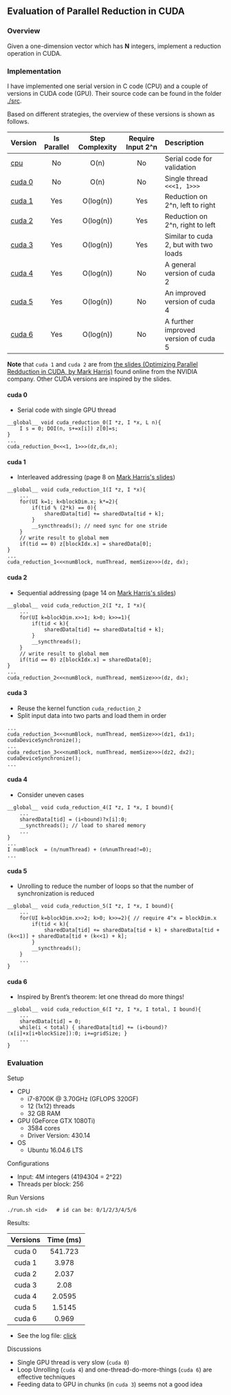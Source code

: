 ## Evaluation of Parallel Reduction in CUDA

### Overview

Given a one-dimension vector which has **N** integers, implement a reduction
operation in CUDA.

### Implementation

I have implemented one serial version in C code (CPU) and a couple of versions in CUDA code (GPU).
Their source code can be found in the folder [./src](./src).

Based on different strategies, the overview of these versions is shown as follows.

| Version         | Is Parallel | Step Complexity | Require Input 2^n | Description                           |
| :-------------- | :---------: | :-------------: | :---------------: | :------------------------------------ | 
| [cpu][cpu0]     |     No      |  O(n)           | No                | Serial code for validation            |
| [cuda 0][cuda0] |     No      |  O(n)           | No                | Single thread `<<<1, 1>>>`            |
| [cuda 1][cuda1] |     Yes     |  O(log(n))      | Yes               | Reduction on 2^n, left to right       |
| [cuda 2][cuda2] |     Yes     |  O(log(n))      | Yes               | Reduction on 2^n, right to left       |
| [cuda 3][cuda3] |     Yes     |  O(log(n))      | Yes               | Similar to cuda 2, but with two loads |
| [cuda 4][cuda4] |     Yes     |  O(log(n))      | No                | A general version of cuda 2           |
| [cuda 5][cuda5] |     Yes     |  O(log(n))      | No                | An improved version of cuda 4         |
| [cuda 6][cuda6] |     Yes     |  O(log(n))      | No                | A further improved version of cuda 5  |

[cpu0]: ./src/main.cu
[cuda0]: ./src/reduction0.cu
[cuda1]: ./src/reduction1.cu
[cuda2]: ./src/reduction2.cu
[cuda3]: ./src/reduction3.cu
[cuda4]: ./src/reduction4.cu
[cuda5]: ./src/reduction5.cu
[cuda6]: ./src/reduction6.cu

**Note** that `cuda 1` and `cuda 2` are from
[the slides (Optimizing Parallel Redduction in CUDA, by Mark Harris)](doc/cuda-reduction.pdf)
found online from the NVIDIA company.  Other CUDA versions are inspired by the slides.

#### cuda 0

- Serial code with single GPU thread

```cuda
__global__ void cuda_reduction_0(I *z, I *x, L n){
    I s = 0; DOI(n, s+=x[i]) z[0]=s;
}
...
cuda_reduction_0<<<1, 1>>>(dz,dx,n);
```

#### cuda 1

- Interleaved addressing (page 8 on [Mark Harris's slides](doc/cuda-reduction.pdf))

```cuda
__global__ void cuda_reduction_1(I *z, I *x){
    ...
    for(UI k=1; k<blockDim.x; k*=2){
        if(tid % (2*k) == 0){
            sharedData[tid] += sharedData[tid + k];
        }
        __syncthreads(); // need sync for one stride
    }
    // write result to global mem
    if(tid == 0) z[blockIdx.x] = sharedData[0];
}
...
cuda_reduction_1<<<numBlock, numThread, memSize>>>(dz, dx);
```

#### cuda 2

- Sequential addressing (page 14 on [Mark Harris's slides](doc/cuda-reduction.pdf))

```cuda
__global__ void cuda_reduction_2(I *z, I *x){
    ...
    for(UI k=blockDim.x>>1; k>0; k>>=1){
        if(tid < k){
            sharedData[tid] += sharedData[tid + k];
        }
        __syncthreads();
    }
    // write result to global mem
    if(tid == 0) z[blockIdx.x] = sharedData[0];
}
...
cuda_reduction_2<<<numBlock, numThread, memSize>>>(dz, dx);
```

#### cuda 3

- Reuse the kernel function `cuda_reduction_2`
- Split input data into two parts and load them in order

```cuda
...
cuda_reduction_3<<<numBlock, numThread, memSize>>>(dz1, dx1);
cudaDeviceSynchronize();
...
cuda_reduction_3<<<numBlock, numThread, memSize>>>(dz2, dx2);
cudaDeviceSynchronize();
...
```

#### cuda 4

- Consider uneven cases

```cuda
__global__ void cuda_reduction_4(I *z, I *x, I bound){
    ...
    sharedData[tid] = (i<bound)?x[i]:0;
    __syncthreads(); // load to shared memory
    ...
}
...
I numBlock  = (n/numThread) + (n%numThread!=0);
...
```

#### cuda 5

- Unrolling to reduce the number of loops so that the number of synchronization is reduced

```cuda
__global__ void cuda_reduction_5(I *z, I *x, I bound){
    ...
    for(UI k=blockDim.x>>2; k>0; k>>=2){ // require 4^x = blockDim.x
        if(tid < k){
            sharedData[tid] += sharedData[tid + k] + sharedData[tid + (k<<1)] + sharedData[tid + (k<<1) + k];
        }
        __syncthreads();
    }
    ...
}
```

#### cuda 6

- Inspired by Brent’s theorem: let one thread do more things!

```cuda
__global__ void cuda_reduction_6(I *z, I *x, I total, I bound){
    ...
    sharedData[tid] = 0;
    while(i < total) { sharedData[tid] += (i<bound)?(x[i]+x[i+blockSize]):0; i+=gridSize; }
    ...
}
```

### Evaluation

Setup

- CPU
    - i7-8700K @ 3.70GHz (GFLOPS 320GF)
    - 12 (1x12) threads
    - 32 GB RAM
- GPU (GeForce GTX 1080Ti)
    - 3584 cores
    - Driver Version: 430.14
- OS
    - Ubuntu 16.04.6 LTS

Configurations

- Input: 4M integers (4194304 = 2^22)
- Threads per block: 256

Run Versions

    ./run.sh <id>   # id can be: 0/1/2/3/4/5/6

Results:

| Versions | Time (ms)  |
| :------: | :--------: |
| cuda 0   | 541.723    |
| cuda 1   | 3.978      |
| cuda 2   | 2.037      |
| cuda 3   | 2.08       |
| cuda 4   | 2.0595     |
| cuda 5   | 1.5145     |
| cuda 6   | 0.969      |

- See the log file: [click](./src/log1.txt)

Discussions

- Single GPU thread is very slow (`cuda 0`)
- Loop Unrolling (`cuda 4`) and one-thread-do-more-things (`cuda 6`) are effective techniques
- Feeding data to GPU in chunks (in `cuda 3`) seems not a good idea


